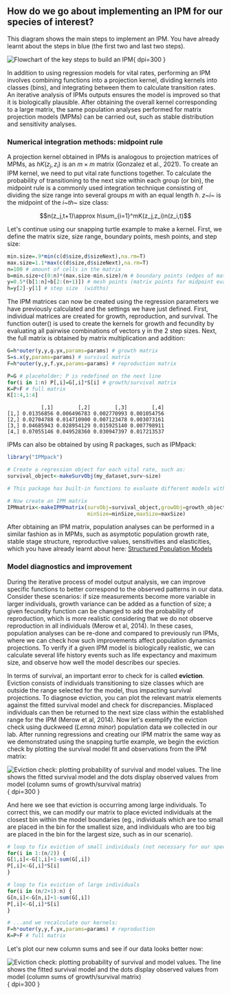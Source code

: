 ## How do we go about implementing an IPM for our species of interest?

This diagram shows the main steps to implement an IPM. You have already learnt about the steps in blue (the first two and last two steps). 

![Flowchart of the key steps to build an IPM](https://raw.github.com/kcudding/kcudding.github.io/main/teach/IPM_implementation_files/flowchart.jpg){ dpi=300 } 

In addition to using regression models for vital rates, performing an IPM involves combining functions into a projection kernel, dividing kernels into classes (bins), and integrating between them to calculate transition rates. An iterative analysis of IPMs outputs ensures the model is improved so that it is biologically plausible. After obtaining the overall kernel corresponding to a large matrix, the same population analyses performed for matrix projection models (MPMs) can be carried out, such as stable distribution and sensitivity analyses.

### Numerical integration methods: midpoint rule

A projection kernel obtained in IPMs is analogous to projection matrices of MPMs, as $hK(z_j, z_i)$ is an $m\times m$ matrix (Gonzalez et al., 2021). To create an IPM kernel, we need to put vital rate functions together. To calculate the probability of transitioning to the next size within each group (or bin), the midpoint rule is a commonly used integration technique consisting of dividing the size range into several groups *m* with an equal length *h*. *z~i~* is the midpoint of the *i~th~* size class: 

$$n(z_j,t+1)\approx h\sum_{i=1}^mK(z_j,z_i)n(z_i,t)$$ 

Let's continue using our snapping turtle example to make a kernel. First, we define the matrix size, size range, boundary points, mesh points, and step size:

```r
min.size=.9*min(c(d$size,d$sizeNext),na.rm=T)
max.size=1.1*max(c(d$size,d$sizeNext),na.rm=T)
n=100 # amount of cells in the matrix
b=min.size+c(0:n)*(max.size-min.size)/n # boundary points (edges of matrix)
y=0.5*(b[1:n]+b[2:(n+1)]) # mesh points (matrix points for midpoint evaluation)
h=y[2]-y[1] # step size  (widths)
```

The IPM matrices can now be created using the regression parameters we have previously calculated and the settings we have just defined. First, individual matrices are created for growth, reproduction, and survival. The function outer() is used to create the kernels for growth and fecundity by evaluating all pairwise combinations of vectors y in the 2 step sizes. Next, the full matrix is obtained by matrix multiplication and addition:

```r
G=h*outer(y,y,g.yx,params=params) # growth matrix
S=s.x(y,params=params) # survival matrix
F=h*outer(y,y,f.yx,params=params) # reproduction matrix

P=G # placeholder; P is redefined on the next line
for(i in 1:n) P[,i]=G[,i]*S[i] # growth/survival matrix
K=P+F # full matrix
K[1:4,1:4]
```

```
           [,1]        [,2]        [,3]        [,4]
[1,] 0.01356856 0.006496783 0.002770993 0.001054756
[2,] 0.02704788 0.014710900 0.007123478 0.003073161
[3,] 0.04685943 0.028954129 0.015925140 0.007798911
[4,] 0.07055146 0.049528360 0.030947397 0.017213537
```

IPMs can also be obtained by using R packages, such as IPMpack:

```r
library("IPMpack")

# Create a regression object for each vital rate, such as:
survival_object<-makeSurvObj(my_dataset,surv~size)

# This package has built-in functions to evaluate different models within each vital rate

# Now create an IPM matrix
IPMmatrix<-makeIPMPmatrix(survObj=survival_object,growObj=growth_object,
                          minSize=minSize,maxSize=maxSize)
```

After obtaining an IPM matrix, population analyses can be performed in a similar fashion as in MPMs, such as asymptotic population growth rate, stable stage structure, reproductive values, sensitivities and elasticities, which you have already learnt about here: [Structured Population Models](hhttps://www.ecotheory.ca/teach/BIOL652.html#structured-population-models)

### Model diagnostics and improvement

During the iterative process of model output analysis, we can improve specific functions to better correspond to the observed patterns in our data. Consider these scenarios: if size measurements become more variable in larger individuals, growth variance can be added as a function of size; a given fecundity function can be changed to add the probability of reproduction, which is more realistic considering that we do not observe reproduction in all individuals (Merow et al, 2014). In these cases, population analyses can be re-done and compared to previously run IPMs, where we can check how such improvements affect population dynamics projections. To verify if a given IPM model is biologically realistic, we can calculate several life history events such as  life expectancy and maximum size, and observe how well the model describes our species. 

In terms of survival, an important error to check for is called **eviction**. Eviction consists of individuals transitioning to size classes which are outside the range selected for the model, thus impacting survival projections. To diagnose eviction, you can plot the relevant matrix elements against the fitted survival model and check for discrepancies. Misplaced individuals can then be returned to the next size class within the established range for the IPM (Merow et al, 2014). Now let's exemplify the eviction check using duckweed (*Lemna minor*) population data we collected in our lab. After running regressions and creating our IPM matrix the same way as we demonstrated using the snapping turtle example, we begin the eviction check by plotting the survival model fit and observations from the IPM matrix:






![Eviction check: plotting probability of survival and model values. The line shows the fitted survival model and the dots display observed values from model (column sums of growth/survival matrix) ](https://raw.github.com/kcudding/kcudding.github.io/main/teach/IPM_implementation_files/unnamed-chunk-9-1.jpeg){ dpi=300 } 

And here we see that eviction is occurring among large individuals. To correct this, we can modify our matrix to place evicted individuals at the closest bin within the model boundaries (eg., individuals which are too small are placed in the bin for the smallest size, and individuals who are too big are placed in the bin for the largest size, such as in our scenario). 


```r
# loop to fix eviction of small individuals (not necessary for our specific example)
for(i in 1:(n/2)) {
G[1,i]<-G[1,i]+1-sum(G[,i])
P[,i]<-G[,i]*S[i]
}

# loop to fix eviction of large individuals
for(i in (n/2+1):n) {
G[n,i]<-G[n,i]+1-sum(G[,i])
P[,i]<-G[,i]*S[i]
}

# ...and we recalculate our kernels:
F=h*outer(y,y,f.yx,params=params) # reproduction
K=P+F # full matrix
```

Let's plot our new column sums and see if our data looks better now:


![Eviction check: plotting probability of survival and model values. The line shows the fitted survival model and the dots display observed values from model (column sums of growth/survival matrix) ](https://raw.github.com/kcudding/kcudding.github.io/main/teach/IPM_implementation_files/unnamed-chunk-11-1.jpeg){ dpi=300 } 
